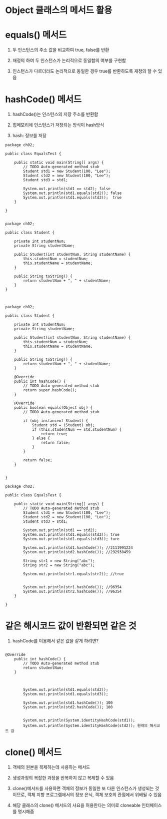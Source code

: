 # Object 클래스의 메서드 활용

# equals() 메서드

1. 두 인스턴스의 주소 값을 비교하여 true, false를 반환

2. 재정의 하여 두 인스턴스가 논리적으로 동일함의 여부를 구현함

3. 인스턴스가 다르더라도 논리적으로 동일한 경우 true를 반환하도록 재정의 할 수 있음

# hashCode() 메서드

1. hashCode()는 인스턴스의 저장 주소를 반환함

2. 힙메모리에 인스턴스가 저장되는 방식이 hash방식

3. hash: 정보를 저장

```
package ch02;

public class EqualsTest {

	public static void main(String[] args) {
		// TODO Auto-generated method stub
		Student std1 = new Student(100, "Lee");
		Student std2 = new Student(100, "Lee");
		Student std3 = std1;
		
		System.out.println(std1 == std2); false
		System.out.println(std1.equals(std2)); false
		System.out.println(std1.equals(std3));  true
	}

}


package ch02;

public class Student {
	
	private int studentNum;
	private String studentName;
	
	public Student(int studentNum, String studentName) {
		this.studentNum = studentNum;
		this.studentName = studentName;
	}
	
	public String toString() {
		return studentNum + ", " + studentName;
	}
}


```

```

package ch02;

public class Student {
	
	private int studentNum;
	private String studentName;
	
	public Student(int studentNum, String studentName) {
		this.studentNum = studentNum;
		this.studentName = studentName;
	}
	
	public String toString() {
		return studentNum + ", " + studentName;
	}

	@Override
	public int hashCode() {
		// TODO Auto-generated method stub
		return super.hashCode();
	}

	@Override
	public boolean equals(Object obj) {
		// TODO Auto-generated method stub
		
		if (obj instanceof Student) {
			Student std = (Student) obj;
			if (this.studentNum == std.studentNum) {
				return true;
			} else {
				return false;
			}
		}
		
		return false;
	}
	
	
}

package ch02;

public class EqualsTest {

	public static void main(String[] args) {
		// TODO Auto-generated method stub
		Student std1 = new Student(100, "Lee");
		Student std2 = new Student(100, "Lee");
		Student std3 = std1;
		
		System.out.println(std1 == std2);
		System.out.println(std1.equals(std2)); true
		System.out.println(std1.equals(std3)); ture

        System.out.println(std1.hashCode()); //2111991224
		System.out.println(std2.hashCode()); //292938459

        String str1 = new String("abc");
		String str2 = new String("abc");

		System.out.println(str1.equals(str2)); //true

        
		System.out.println(str1.hashCode()); //96354
		System.out.println(str2.hashCode()); //96354
	}

}

```

# 같은 해시코드 값이 반환되면 같은 것

1. hashCode를 이용해서 같은 값을 같게 하려면?

```

@Override
	public int hashCode() {
		// TODO Auto-generated method stub
		return studentNum;
	}

```

```


		System.out.println(std1.equals(std2));
		System.out.println(std1.equals(std3));
		
		System.out.println(std1.hashCode()); 100
		System.out.println(std2.hashCode()); 100


		System.out.println(System.identityHashCode(std1));
		System.out.println(System.identityHashCode(std2)); 원래의 해시코드 값
```

# clone() 메서드

1. 객체의 원본을 복제하는데 사용하는 메서드

2. 생성과정의 복잡한 과정을 반복하지 않고 복제할 수 있음

3. clone()메서드를 사용하면 객체의 정보가 동일한 또 다른 인스턴스가 생성되는 것이므로, 객체 지향 프로그램에서의 정보 은닉, 객체 보호의 관점에서 위배될 수 있음

4. 해당 클래스의 clone() 메서드의 사요을 허용한다는 의미로 cloneable 인터페이스를 명시해줌

